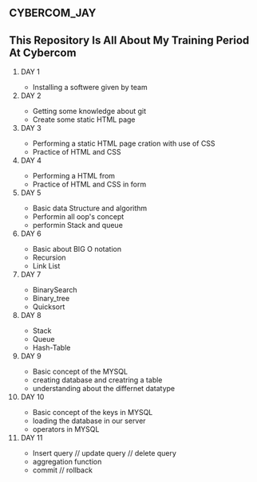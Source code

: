 ## CYBERCOM_JAY
## This Repository Is All About My Training Period At Cybercom

<ol>
    <li>DAY 1</li>
    <ul>
        <li>Installing a softwere given by team</li>
    </ul>
    <li>DAY 2</li>
    <ul>
        <li>Getting some knowledge about git</li>
        <li>Create some static HTML page</li>
    </ul>
    <li>DAY 3</li>
    <ul>
        <li>Performing a static HTML page cration with use of CSS</li>
        <li>Practice of HTML and CSS</li>
    </ul>
    <li>DAY 4</li>
    <ul>
        <li>Performing a HTML from</li>
        <li>Practice of HTML and CSS in form</li>
    </ul>
    <li>DAY 5</li>
    <ul>
        <li>Basic data Structure and algorithm</li>
        <li>Performin all oop's concept</li>
        <li>performin Stack and queue</li>
    </ul>
    <li>DAY 6</li>
    <ul>
        <li>Basic about BIG O notation</li>
        <li>Recursion</li>
        <li>Link List</li>
    </ul>
    <li>DAY 7</li>
    <ul>
        <li>BinarySearch</li>
        <li>Binary_tree</li>
        <li>Quicksort</li>
    </ul>
    <li>DAY 8</li>
    <ul>
        <li>Stack</li>
        <li>Queue</li>
        <li>Hash-Table</li>
    </ul>
    <li>DAY 9</li>
    <ul>
        <li>Basic concept of the MYSQL</li>
        <li>creating database and creatring a table</li>
        <li>understanding about the differnet datatype</li>
    </ul>
    <li>DAY 10</li>
    <ul>
        <li>Basic concept of the keys in MYSQL</li>
        <li>loading the database in our server</li>
        <li>operators in MYSQL</li>
    </ul>
    <li>DAY 11</li>
    <ul>
        <li>Insert query // update query // delete query</li>
        <li>aggregation function</li>
        <li>commit // rollback</li>
    </ul>
</ol>


